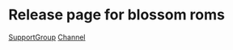 # Release page for blossom roms

[SupportGroup](https://t.me/Blossom_Support)
[Channel](https://t.me/Blossom_Roms)
